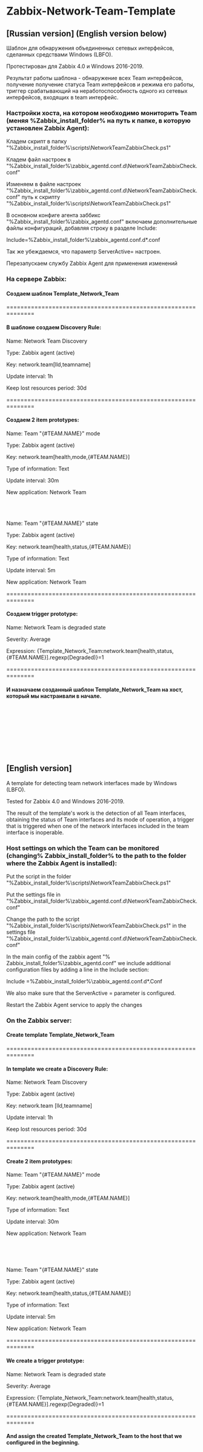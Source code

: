 # Zabbix-Network-Team-Template

## [Russian version] (English version below)
Шаблон для обнаружения объединенных сетевых интерфейсов, сделанных средствами Windows (LBFO).

Протестирован для Zabbix 4.0 и Windows 2016-2019.

Результат работы шаблона - обнаружение всех Team интерфейсов, получение получение статуса Team интерфейсов и режима его работы, триггер срабатывающий на неработоспособность одного из сетевых интерфейсов, входящих в team интерфейс.

### Настройки хоста, на котором необходимо мониторить Team (меняя %Zabbix_install_folder% на путь к папке, в которую установлен Zabbix Agent):

Кладем скрипт в папку "%Zabbix_install_folder%\scripts\NetworkTeamZabbixCheck.ps1"

Кладем файл настроек в "%Zabbix_install_folder%\zabbix_agentd.conf.d\NetworkTeamZabbixCheck.conf"

Изменяем в файле настроек "%Zabbix_install_folder%\zabbix_agentd.conf.d\NetworkTeamZabbixCheck.conf" путь к скрипту "%Zabbix_install_folder%\scripts\NetworkTeamZabbixCheck.ps1"

В основном конфиге агента заббикс "%Zabbix_install_folder%\zabbix_agentd.conf" включаем дополнительные файлы конфигураций, добавляя строку в разделе Include:

Include=%Zabbix_install_folder%\zabbix_agentd.conf.d\*.conf

Так же убеждаемся, что параметр ServerActive= настроен.

Перезапускаем службу Zabbix Agent для применения изменений


### На сервере Zabbix:

#### Создаем шаблон Template_Network_Team

==============================================================

#### В шаблоне создаем Discovery Rule:

Name: Network Team Discovery

Type: Zabbix agent (active)

Key: network.team[lld,teamname]

Update interval: 1h

Keep lost resources period: 30d

==============================================================


#### Создаем 2 item prototypes:

Name: Team "{#TEAM.NAME}" mode

Type: Zabbix agent (active)

Key: network.team[health,mode,{#TEAM.NAME}]

Type of information: Text

Update interval: 30m

New application: Network Team


<br /><br /><br />
Name: Team "{#TEAM.NAME}" state

Type: Zabbix agent (active)

Key: network.team[health,status,{#TEAM.NAME}]

Type of information: Text

Update interval: 5m

New application: Network Team

==============================================================

#### Создаем trigger prototype:

Name: Network Team is degraded state

Severity: Average

Expression: {Template_Network_Team:network.team[health,status,{#TEAM.NAME}].regexp(Degraded)}=1

==============================================================

#### И назначаем созданный шаблон Template_Network_Team на хост, который мы настраивали в начале.


<br /><br /><br />
======================================================================================

## [English version]

A template for detecting team network interfaces made by Windows (LBFO).

Tested for Zabbix 4.0 and Windows 2016-2019.

The result of the template's work is the detection of all Team interfaces, obtaining the status of Team interfaces and its mode of operation, a trigger that is triggered when one of the network interfaces included in the team interface is inoperable. 

### Host settings on which the Team can be monitored (changing% Zabbix_install_folder% to the path to the folder where the Zabbix Agent is installed):

Put the script in the folder "%Zabbix_install_folder%\scripts\NetworkTeamZabbixCheck.ps1"

Put the settings file in "%Zabbix_install_folder%\zabbix_agentd.conf.d\NetworkTeamZabbixCheck.conf"

Change the path to the script "%Zabbix_install_folder%\scripts\NetworkTeamZabbixCheck.ps1" in the settings file "%Zabbix_install_folder%\zabbix_agentd.conf.d\NetworkTeamZabbixCheck.conf"

In the main config of the zabbix agent "% Zabbix_install_folder%\zabbix_agentd.conf" we include additional configuration files by adding a line in the Include section:

Include =%Zabbix_install_folder%\zabbix_agentd.conf.d\*.Conf

We also make sure that the ServerActive = parameter is configured.

Restart the Zabbix Agent service to apply the changes

### On the Zabbix server:

#### Create template Template_Network_Team

==============================================================


#### In template we create a Discovery Rule:

Name: Network Team Discovery

Type: Zabbix agent (active)

Key: network.team [lld,teamname]

Update interval: 1h

Keep lost resources period: 30d

==============================================================


#### Create 2 item prototypes:

Name: Team "{#TEAM.NAME}" mode

Type: Zabbix agent (active)

Key: network.team[health,mode,{#TEAM.NAME}]

Type of information: Text

Update interval: 30m

New application: Network Team

<br /><br /><br />

Name: Team "{#TEAM.NAME}" state

Type: Zabbix agent (active)

Key: network.team[health,status,{#TEAM.NAME}]

Type of information: Text

Update interval: 5m

New application: Network Team

==============================================================

#### We create a trigger prototype:

Name: Network Team is degraded state

Severity: Average

Expression: {Template_Network_Team:network.team[health,status,{#TEAM.NAME}].regexp(Degraded)}=1

==============================================================
#### And assign the created Template_Network_Team to the host that we configured in the beginning. 
